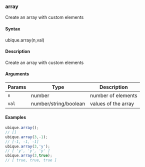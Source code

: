 ### array

Create an array with custom elements


#### Syntax

ubique.array(n,val)


#### Description

Create an array with custom elements  



#### Arguments

|Params|Type|Description
|---------|----|-----------
|`n` | number | number of elements
|`val` | number/string/boolean | values of the array


#### Examples

```js
ubique.array();
// []
ubique.array(3,-1);
// [-1, -1, -1]
ubique.array(3,'y');
// [ 'y', 'y', 'y' ]
ubique.array(3,true);
// [ true, true, true ]
```

